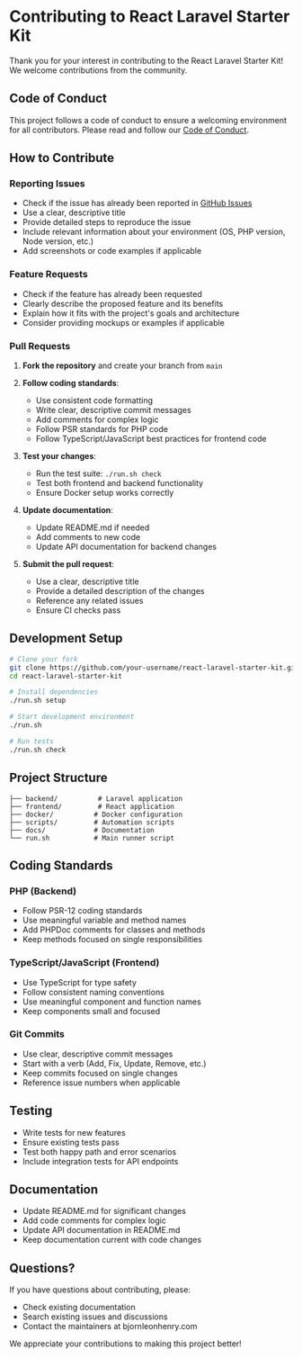 # Contributing to React Laravel Starter Kit

Thank you for your interest in contributing to the React Laravel Starter Kit! We welcome contributions from the community.

## Code of Conduct

This project follows a code of conduct to ensure a welcoming environment for all contributors. Please read and follow our [Code of Conduct](CODE_OF_CONDUCT.md).

## How to Contribute

### Reporting Issues

- Check if the issue has already been reported in [GitHub Issues](https://github.com/bjornleonhenry/react-laravel-starter-kit/issues)
- Use a clear, descriptive title
- Provide detailed steps to reproduce the issue
- Include relevant information about your environment (OS, PHP version, Node version, etc.)
- Add screenshots or code examples if applicable

### Feature Requests

- Check if the feature has already been requested
- Clearly describe the proposed feature and its benefits
- Explain how it fits with the project's goals and architecture
- Consider providing mockups or examples if applicable

### Pull Requests

1. **Fork the repository** and create your branch from `main`
2. **Follow coding standards**:
   - Use consistent code formatting
   - Write clear, descriptive commit messages
   - Add comments for complex logic
   - Follow PSR standards for PHP code
   - Follow TypeScript/JavaScript best practices for frontend code

3. **Test your changes**:
   - Run the test suite: `./run.sh check`
   - Test both frontend and backend functionality
   - Ensure Docker setup works correctly

4. **Update documentation**:
   - Update README.md if needed
   - Add comments to new code
   - Update API documentation for backend changes

5. **Submit the pull request**:
   - Use a clear, descriptive title
   - Provide a detailed description of the changes
   - Reference any related issues
   - Ensure CI checks pass

## Development Setup

```bash
# Clone your fork
git clone https://github.com/your-username/react-laravel-starter-kit.git
cd react-laravel-starter-kit

# Install dependencies
./run.sh setup

# Start development environment
./run.sh

# Run tests
./run.sh check
```

## Project Structure

```
├── backend/          # Laravel application
├── frontend/         # React application
├── docker/          # Docker configuration
├── scripts/         # Automation scripts
├── docs/            # Documentation
└── run.sh           # Main runner script
```

## Coding Standards

### PHP (Backend)
- Follow PSR-12 coding standards
- Use meaningful variable and method names
- Add PHPDoc comments for classes and methods
- Keep methods focused on single responsibilities

### TypeScript/JavaScript (Frontend)
- Use TypeScript for type safety
- Follow consistent naming conventions
- Use meaningful component and function names
- Keep components small and focused

### Git Commits
- Use clear, descriptive commit messages
- Start with a verb (Add, Fix, Update, Remove, etc.)
- Keep commits focused on single changes
- Reference issue numbers when applicable

## Testing

- Write tests for new features
- Ensure existing tests pass
- Test both happy path and error scenarios
- Include integration tests for API endpoints

## Documentation

- Update README.md for significant changes
- Add code comments for complex logic
- Update API documentation in README.md
- Keep documentation current with code changes

## Questions?

If you have questions about contributing, please:
- Check existing documentation
- Search existing issues and discussions
- Contact the maintainers at bjornleonhenry.com

We appreciate your contributions to making this project better!
